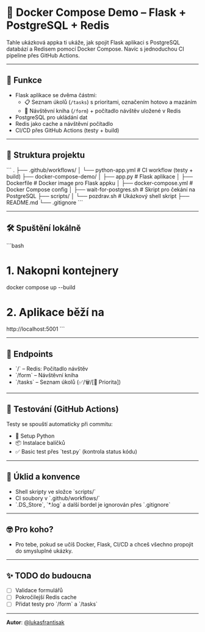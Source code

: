 # 🐳 Docker Compose Demo – Flask + PostgreSQL + Redis

Tahle ukázková appka ti ukáže, jak spojit Flask aplikaci s PostgreSQL databází a Redisem pomocí Docker Compose. Navíc s jednoduchou CI pipeline přes GitHub Actions.

---

## 🚀 Funkce

- Flask aplikace se dvěma částmi:
  - 📋 Seznam úkolů (`/tasks`) s prioritami, označením hotovo a mazáním
  - 🧾 Návštěvní kniha (`/form`) + počítadlo návštěv uložené v Redis
- PostgreSQL pro ukládání dat
- Redis jako cache a návštěvní počítadlo
- CI/CD přes GitHub Actions (testy + build)

---

## 📁 Struktura projektu

\`\`\`
.
├── .github/workflows/
│   └── python-app.yml          # CI workflow (testy + build)
├── docker-compose-demo/
│   ├── app.py                  # Flask aplikace
│   ├── Dockerfile              # Docker image pro Flask appku
│   ├── docker-compose.yml      # Docker Compose config
│   ├── wait-for-postgres.sh    # Skript pro čekání na PostgreSQL
├── scripts/
│   └── pozdrav.sh              # Ukázkový shell skript
├── README.md
└── .gitignore
\`\`\`

---

## 🛠️ Spuštění lokálně

\`\`\`bash
# 1. Nakopni kontejnery
docker compose up --build

# 2. Aplikace běží na
http://localhost:5001
\`\`\`

---

## 🔎 Endpoints

- \`/\` – Redis: Počítadlo návštěv
- \`/form\` – Návštěvní kniha
- \`/tasks\` – Seznam úkolů (✅/🗑️/[🎯 Priorita])

---

## 🧪 Testování (GitHub Actions)

Testy se spouští automaticky při commitu:

- 🐍 Setup Python
- 📦 Instalace balíčků
- ✅ Basic test přes \`test.py\` (kontrola status kódu)

---

## 🧼 Úklid a konvence

- Shell skripty ve složce \`scripts/\`
- CI soubory v \`.github/workflows/\`
- \`.DS_Store\`, \`*.log\` a další bordel je ignorován přes \`.gitignore\`

---

## 🤓 Pro koho?

- Pro tebe, pokud se učíš Docker, Flask, CI/CD a chceš všechno propojit do smysluplné ukázky.

---

## ✨ TODO do budoucna

- [ ] Validace formulářů
- [ ] Pokročilejší Redis cache
- [ ] Přidat testy pro \`/form\` a \`/tasks\`

---

**Autor**: [@lukasfrantisak](https://github.com/lukasfrantisak)
